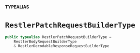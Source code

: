 **TYPEALIAS**

# `RestlerPatchRequestBuilderType`

```swift
public typealias RestlerPatchRequestBuilderType =
    RestlerBodyRequestBuilderType
    & RestlerDecodableResponseRequestBuilderType
```
